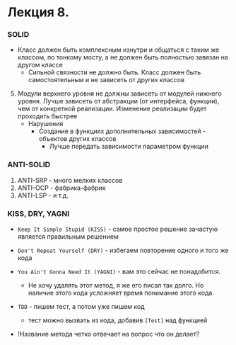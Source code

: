 # Лекция 8. 

### SOLID

- Класс должен быть комплексным изнутри и общаться с таким же классом, по тонкому мосту, а не должен быть полностью завязан на другом классе
    - Сильной связности не должно быть. Класс должен быть самостоятельным и не зависеть от других классов

5. Модули верхнего уровня не должны зависеть от модулей нижнего уровня. Лучше зависеть от абстракции (от интерфейса, функции), чем от конкретной реализации. Изменение реализации будет проходить быстрее
    - Нарушения
        - Создание в функциях дополнительных зависимостей - объектов других классов
            - Лучше передать зависимости параметром функции

### ANTI-SOLID

1. ANTI-SRP - много мелких классов
2. ANTI-OCP - фабрика-фабрик
3. ANTI-LSP - 
и т.д.

### KISS, DRY, YAGNI

- `Keep It Simple Stupid (KISS)` - самое простое решение зачастую является правильным решением
- `Don't Repeat Yourself (DRY)` - избегаем повторение одного и того же кода
- `You Ain't Gonna Need It (YAGNI)` - вам это сейчас не понадобится. 
    - Не хочу удалять этот метод, я же его писал так долго. Но наличие этого кода усложняет время понимание этого кода.
- `TDD` - пишем тест, а потом уже пишем код
    - тест можно вызвать из кода, добавив `[Test]` над функцией

- !Название метода четко отвечает на вопрос что он делает?

